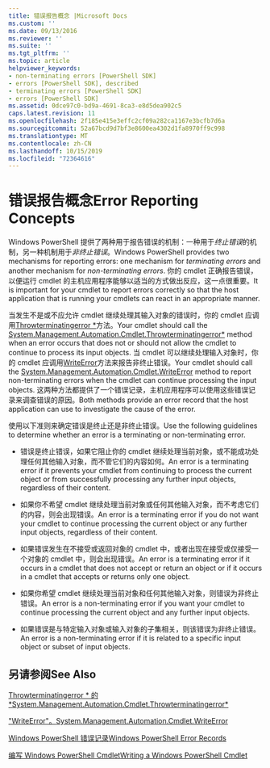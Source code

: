 ```yaml
---
title: 错误报告概念 |Microsoft Docs
ms.custom: ''
ms.date: 09/13/2016
ms.reviewer: ''
ms.suite: ''
ms.tgt_pltfrm: ''
ms.topic: article
helpviewer_keywords:
- non-terminating errors [PowerShell SDK]
- errors [PowerShell SDK], described
- terminating errors [PowerShell SDK]
- errors [PowerShell SDK]
ms.assetid: 0dce97c0-bd9a-4691-8ca3-e8d5dea902c5
caps.latest.revision: 11
ms.openlocfilehash: 2f185e415e3effc2cf09a282ca1167e3bcfb7d6a
ms.sourcegitcommit: 52a67bcd9d7bf3e8600ea4302d1fa8970ff9c998
ms.translationtype: MT
ms.contentlocale: zh-CN
ms.lasthandoff: 10/15/2019
ms.locfileid: "72364616"
---
```

# <a name="error-reporting-concepts"></a><span data-ttu-id="aa250-102">错误报告概念</span><span class="sxs-lookup"><span data-stu-id="aa250-102">Error Reporting Concepts</span></span>

<span data-ttu-id="aa250-103">Windows PowerShell 提供了两种用于报告错误的机制：一种用于*终止错误*的机制，另一种机制用于*非终止错误*。</span><span class="sxs-lookup"><span data-stu-id="aa250-103">Windows PowerShell provides two mechanisms for reporting errors: one mechanism for *terminating errors* and another mechanism for *non-terminating errors*.</span></span> <span data-ttu-id="aa250-104">你的 cmdlet 正确报告错误，以便运行 cmdlet 的主机应用程序能够以适当的方式做出反应，这一点很重要。</span><span class="sxs-lookup"><span data-stu-id="aa250-104">It is important for your cmdlet to report errors correctly so that the host application that is running your cmdlets can react in an appropriate manner.</span></span>

<span data-ttu-id="aa250-105">当发生不是或不应允许 cmdlet 继续处理其输入对象的错误时，你的 cmdlet 应调用[Throwterminatingerror \*](/dotnet/api/System.Management.Automation.Cmdlet.ThrowTerminatingError)方法。</span><span class="sxs-lookup"><span data-stu-id="aa250-105">Your cmdlet should call the [System.Management.Automation.Cmdlet.Throwterminatingerror\*](/dotnet/api/System.Management.Automation.Cmdlet.ThrowTerminatingError) method when an error occurs that does not or should not allow the cmdlet to continue to process its input objects.</span></span> <span data-ttu-id="aa250-106">当 cmdlet 可以继续处理输入对象时，你的 cmdlet 应调用[WriteError](/dotnet/api/System.Management.Automation.Cmdlet.WriteError)方法来报告非终止错误。</span><span class="sxs-lookup"><span data-stu-id="aa250-106">Your cmdlet should call the [System.Management.Automation.Cmdlet.WriteError](/dotnet/api/System.Management.Automation.Cmdlet.WriteError) method to report non-terminating errors when the cmdlet can continue processing the input objects.</span></span> <span data-ttu-id="aa250-107">这两种方法都提供了一个错误记录，主机应用程序可以使用这些错误记录来调查错误的原因。</span><span class="sxs-lookup"><span data-stu-id="aa250-107">Both methods provide an error record that the host application can use to investigate the cause of the error.</span></span>

<span data-ttu-id="aa250-108">使用以下准则来确定错误是终止还是非终止错误。</span><span class="sxs-lookup"><span data-stu-id="aa250-108">Use the following guidelines to determine whether an error is a terminating or non-terminating error.</span></span>

- <span data-ttu-id="aa250-109">错误是终止错误，如果它阻止你的 cmdlet 继续处理当前对象，或不能成功处理任何其他输入对象，而不管它们的内容如何。</span><span class="sxs-lookup"><span data-stu-id="aa250-109">An error is a terminating error if it prevents your cmdlet from continuing to process the current object or from successfully processing any further input objects, regardless of their content.</span></span>

- <span data-ttu-id="aa250-110">如果你不希望 cmdlet 继续处理当前对象或任何其他输入对象，而不考虑它们的内容，则会出现错误。</span><span class="sxs-lookup"><span data-stu-id="aa250-110">An error is a terminating error if you do not want your cmdlet to continue processing the current object or any further input objects, regardless of their content.</span></span>

- <span data-ttu-id="aa250-111">如果错误发生在不接受或返回对象的 cmdlet 中，或者出现在接受或仅接受一个对象的 cmdlet 中，则会出现错误。</span><span class="sxs-lookup"><span data-stu-id="aa250-111">An error is a terminating error if it occurs in a cmdlet that does not accept or return an object or if it occurs in a cmdlet that accepts or returns only one object.</span></span>

- <span data-ttu-id="aa250-112">如果你希望 cmdlet 继续处理当前对象和任何其他输入对象，则错误为非终止错误。</span><span class="sxs-lookup"><span data-stu-id="aa250-112">An error is a non-terminating error if you want your cmdlet to continue processing the current object and any further input objects.</span></span>

- <span data-ttu-id="aa250-113">如果错误是与特定输入对象或输入对象的子集相关，则该错误为非终止错误。</span><span class="sxs-lookup"><span data-stu-id="aa250-113">An error is a non-terminating error if it is related to a specific input object or subset of input objects.</span></span>

## <a name="see-also"></a><span data-ttu-id="aa250-114">另请参阅</span><span class="sxs-lookup"><span data-stu-id="aa250-114">See Also</span></span>

[<span data-ttu-id="aa250-115">Throwterminatingerror \* 的 \*</span><span class="sxs-lookup"><span data-stu-id="aa250-115">System.Management.Automation.Cmdlet.Throwterminatingerror\*</span></span>](/dotnet/api/System.Management.Automation.Cmdlet.ThrowTerminatingError)

[<span data-ttu-id="aa250-116">"WriteError"。</span><span class="sxs-lookup"><span data-stu-id="aa250-116">System.Management.Automation.Cmdlet.WriteError</span></span>](/dotnet/api/System.Management.Automation.Cmdlet.WriteError)

[<span data-ttu-id="aa250-117">Windows PowerShell 错误记录</span><span class="sxs-lookup"><span data-stu-id="aa250-117">Windows PowerShell Error Records</span></span>](./windows-powershell-error-records.md)

[<span data-ttu-id="aa250-118">编写 Windows PowerShell Cmdlet</span><span class="sxs-lookup"><span data-stu-id="aa250-118">Writing a Windows PowerShell Cmdlet</span></span>](./writing-a-windows-powershell-cmdlet.md)
